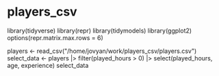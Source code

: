 # players_csv

library(tidyverse)
library(repr)
library(tidymodels)
library(ggplot2)
options(repr.matrix.max.rows = 6)

players <- read_csv("/home/jovyan/work/players_csv/players.csv")
select_data <- players |> 
    filter(played_hours > 0) |>
    select(played_hours, age, experience)
select_data

